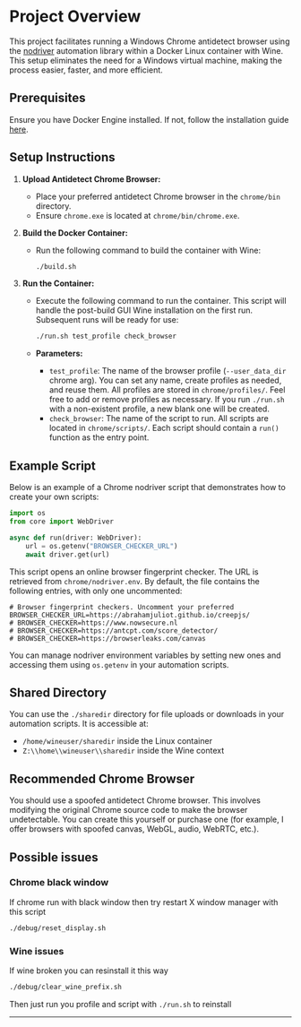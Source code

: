 # Project Overview

This project facilitates running a Windows Chrome antidetect browser using the [nodriver](https://github.com/ultrafunkamsterdam/nodriver) automation library within a Docker Linux container with Wine. This setup eliminates the need for a Windows virtual machine, making the process easier, faster, and more efficient.

## Prerequisites

Ensure you have Docker Engine installed. If not, follow the installation guide [here](https://docs.docker.com/engine/install/).

## Setup Instructions

1. **Upload Antidetect Chrome Browser:**
   - Place your preferred antidetect Chrome browser in the `chrome/bin` directory.
   - Ensure `chrome.exe` is located at `chrome/bin/chrome.exe`.

2. **Build the Docker Container:**
   - Run the following command to build the container with Wine:
     ```bash
     ./build.sh
     ```

3. **Run the Container:**
   - Execute the following command to run the container. This script will handle the post-build GUI Wine installation on the first run. Subsequent runs will be ready for use:
     ```bash
     ./run.sh test_profile check_browser
     ```

   - **Parameters:**
     - `test_profile`: The name of the browser profile (`--user_data_dir` chrome arg). You can set any name, create profiles as needed, and reuse them. All profiles are stored in `chrome/profiles/`. Feel free to add or remove profiles as necessary. If you run `./run.sh` with a non-existent profile, a new blank one will be created.
     - `check_browser`: The name of the script to run. All scripts are located in `chrome/scripts/`. Each script should contain a `run()` function as the entry point.

## Example Script

Below is an example of a Chrome nodriver script that demonstrates how to create your own scripts:

```python
import os
from core import WebDriver

async def run(driver: WebDriver):
    url = os.getenv("BROWSER_CHECKER_URL")
    await driver.get(url)
```

This script opens an online browser fingerprint checker. The URL is retrieved from `chrome/nodriver.env`. By default, the file contains the following entries, with only one uncommented:

```env
# Browser fingerprint checkers. Uncomment your preferred
BROWSER_CHECKER_URL=https://abrahamjuliot.github.io/creepjs/
# BROWSER_CHECKER=https://www.nowsecure.nl
# BROWSER_CHECKER=https://antcpt.com/score_detector/
# BROWSER_CHECKER=https://browserleaks.com/canvas
```

You can manage nodriver environment variables by setting new ones and accessing them using `os.getenv` in your automation scripts.

## Shared Directory

You can use the `./sharedir` directory for file uploads or downloads in your automation scripts. It is accessible at:
- `/home/wineuser/sharedir` inside the Linux container
- `Z:\\home\\wineuser\\sharedir` inside the Wine context

## Recommended Chrome Browser

You should use a spoofed antidetect Chrome browser. This involves modifying the original Chrome source code to make the browser undetectable. You can create this yourself or purchase one (for example, I offer browsers with spoofed canvas, WebGL, audio, WebRTC, etc.).

## Possible issues
### Chrome black window
If chrome run with black window then try restart X window manager with this script
```bash
./debug/reset_display.sh
```

### Wine issues
If wine broken you can resinstall it this way
```bash
./debug/clear_wine_prefix.sh
```
Then just run you profile and script with `./run.sh` to reinstall

---
